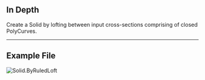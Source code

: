 ## In Depth
Create a Solid by lofting between input cross-sections comprising of closed PolyCurves.
___
## Example File

![Solid.ByRuledLoft](./Autodesk.DesignScript.Geometry.Solid.ByRuledLoft_img.png)
